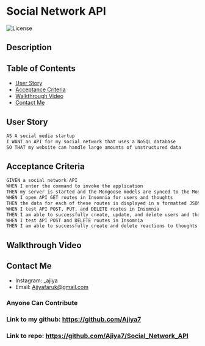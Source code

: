 # Social Network API

![License](https://img.shields.io/badge/license-MIT-blue "License Badge")

## Description



## Table of Contents

- [User Story](#user-story)
- [Acceptance Criteria](#acceptance-criteria)
- [Walkthrough Video](#walkthrough-video)
- [Contact Me](#contact-me)

## User Story

```md
AS A social media startup
I WANT an API for my social network that uses a NoSQL database
SO THAT my website can handle large amounts of unstructured data
```

## Acceptance Criteria

```md
GIVEN a social network API
WHEN I enter the command to invoke the application
THEN my server is started and the Mongoose models are synced to the MongoDB database
WHEN I open API GET routes in Insomnia for users and thoughts
THEN the data for each of these routes is displayed in a formatted JSON
WHEN I test API POST, PUT, and DELETE routes in Insomnia
THEN I am able to successfully create, update, and delete users and thoughts in my database
WHEN I test API POST and DELETE routes in Insomnia
THEN I am able to successfully create and delete reactions to thoughts and add and remove friends to a user’s friend list
```

## Walkthrough Video  


## Contact Me

- Instagram: _ajiya
- Email: Ajiyafaruk@gmail.com

### Anyone Can Contribute

### Link to my github: https://github.com/Ajiya7

### Link to repo: https://github.com/Ajiya7/Social_Network_API
